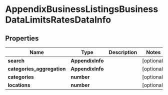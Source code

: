 # AppendixBusinessListingsBusinessDataLimitsRatesDataInfo

## Properties

| Name | Type | Description | Notes |
|------------ | ------------- | ------------- | -------------|
**search** | **AppendixInfo** |  |[optional]|
**categories_aggregation** | **AppendixInfo** |  |[optional]|
**categories** | **number** |  |[optional]|
**locations** | **number** |  |[optional]|